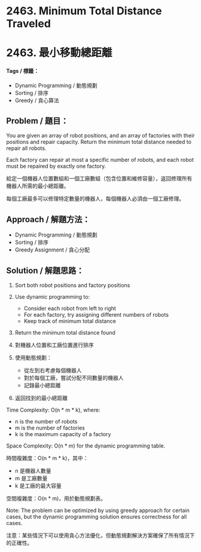 # 2463. Minimum Total Distance Traveled
# 2463. 最小移動總距離

#### Tags / 標籤：
- Dynamic Programming / 動態規劃
- Sorting / 排序
- Greedy / 貪心算法

## Problem / 題目：
You are given an array of robot positions, and an array of factories with their positions and repair capacity. Return the minimum total distance needed to repair all robots.

Each factory can repair at most a specific number of robots, and each robot must be repaired by exactly one factory.

給定一個機器人位置數組和一個工廠數組（包含位置和維修容量），返回修理所有機器人所需的最小總距離。

每個工廠最多可以修理特定數量的機器人，每個機器人必須由一個工廠修理。

## Approach / 解題方法：
- Dynamic Programming / 動態規劃
- Sorting / 排序
- Greedy Assignment / 貪心分配

## Solution / 解題思路：
1. Sort both robot positions and factory positions
2. Use dynamic programming to:
   - Consider each robot from left to right
   - For each factory, try assigning different numbers of robots
   - Keep track of minimum total distance
3. Return the minimum total distance found

1. 對機器人位置和工廠位置進行排序
2. 使用動態規劃：
   - 從左到右考慮每個機器人
   - 對於每個工廠，嘗試分配不同數量的機器人
   - 記錄最小總距離
3. 返回找到的最小總距離

Time Complexity: O(n * m * k), where:
- n is the number of robots
- m is the number of factories
- k is the maximum capacity of a factory

Space Complexity: O(n * m) for the dynamic programming table.

時間複雜度：O(n * m * k)，其中：
- n 是機器人數量
- m 是工廠數量
- k 是工廠的最大容量

空間複雜度：O(n * m)，用於動態規劃表。

Note: The problem can be optimized by using greedy approach for certain cases, but the dynamic programming solution ensures correctness for all cases.

注意：某些情況下可以使用貪心方法優化，但動態規劃解決方案確保了所有情況下的正確性。 